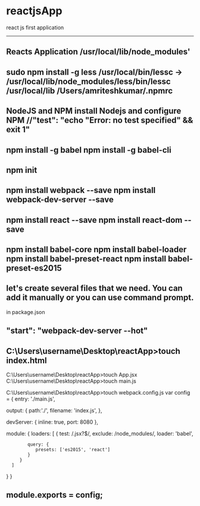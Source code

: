 # reactjsApp
react js first application

-------------------
Reacts Application
/usr/local/lib/node_modules'
------------------------------
sudo npm install -g less
/usr/local/bin/lessc -> /usr/local/lib/node_modules/less/bin/lessc
/usr/local/lib
 /Users/amriteshkumar/.npmrc
------------------------
NodeJS and NPM
install Nodejs and configure NPM 
//"test": "echo \"Error: no test specified\" && exit 1"
----------------------------------------------
npm install -g babel
npm install -g babel-cli
-----------------------------------------
npm init
---------------------------
npm install webpack --save
npm install webpack-dev-server --save
------------------------------------
npm install react --save
npm install react-dom --save
-----------------------------------
npm install babel-core
npm install babel-loader
npm install babel-preset-react
npm install babel-preset-es2015
-------------------------------------
let's create several files that we need. You can add it manually or you can use command prompt.
------------------------------------------------------------------------------------------------
in package.json

"start": "webpack-dev-server --hot"
-----------------------------------------
C:\Users\username\Desktop\reactApp>touch index.html
------------------------------------------------
C:\Users\username\Desktop\reactApp>touch App.jsx
C:\Users\username\Desktop\reactApp>touch main.js


C:\Users\username\Desktop\reactApp>touch webpack.config.js
var config = {
   entry: './main.js',
	
   output: {
      path:'./',
      filename: 'index.js',
   },
	
   devServer: {
      inline: true,
      port: 8080
   },
	
   module: {
      loaders: [
         {
            test: /\.jsx?$/,
            exclude: /node_modules/,
            loader: 'babel',
				
            query: {
               presets: ['es2015', 'react']
            }
         }
      ]
   }
}

module.exports = config;
-------------------------------------
